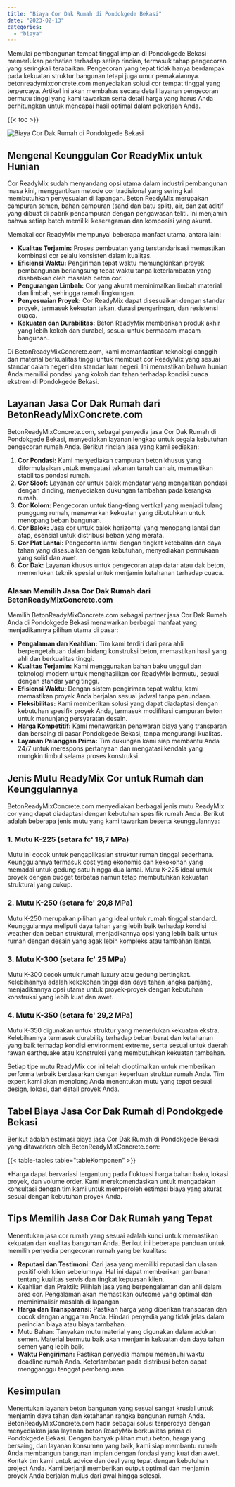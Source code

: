 ```yaml
---
title: "Biaya Cor Dak Rumah di Pondokgede Bekasi"
date: "2023-02-13"
categories: 
  - "biaya"
---
```


Memulai pembangunan tempat tinggal impian di Pondokgede Bekasi memerlukan perhatian terhadap setiap rincian, termasuk tahap pengecoran yang seringkali terabaikan. Pengecoran yang tepat tidak hanya berdampak pada kekuatan struktur bangunan tetapi juga umur pemakaiannya. betonreadymixconcrete.com menyediakan solusi cor tempat tinggal yang terpercaya. Artikel ini akan membahas secara detail layanan pengecoran bermutu tinggi yang kami tawarkan serta detail harga yang harus Anda perhitungkan untuk mencapai hasil optimal dalam pekerjaan Anda.

{{< toc >}}

![Biaya Cor Dak Rumah di Pondokgede Bekasi](https://betoncor8.github.io/cor/harga-beton-readymix-concrete%20(22).png)

## Mengenal Keunggulan Cor ReadyMix untuk Hunian

Cor ReadyMix sudah menyandang opsi utama dalam industri pembangunan masa kini, menggantikan metode cor tradisional yang sering kali membutuhkan penyesuaian di lapangan. Beton ReadyMix merupakan campuran semen, bahan campuran (sand dan batu split), air, dan zat aditif yang dibuat di pabrik pencampuran dengan pengawasan teliti. Ini menjamin bahwa setiap batch memiliki keseragaman dan komposisi yang akurat.

Memakai cor ReadyMix mempunyai beberapa manfaat utama, antara lain:

- **Kualitas Terjamin:** Proses pembuatan yang terstandarisasi memastikan kombinasi cor selalu konsisten dalam kualitas.
- **Efisiensi Waktu:** Pengiriman tepat waktu memungkinkan proyek pembangunan berlangsung tepat waktu tanpa keterlambatan yang disebabkan oleh masalah beton cor.
- **Pengurangan Limbah:** Cor yang akurat meminimalkan limbah material dan limbah, sehingga ramah lingkungan.
- **Penyesuaian Proyek:** Cor ReadyMix dapat disesuaikan dengan standar proyek, termasuk kekuatan tekan, durasi pengeringan, dan resistensi cuaca.
- **Kekuatan dan Durabilitas:** Beton ReadyMix memberikan produk akhir yang lebih kokoh dan durabel, sesuai untuk bermacam-macam bangunan.

Di BetonReadyMixConcrete.com, kami memanfaatkan teknologi canggih dan material berkualitas tinggi untuk membuat cor ReadyMix yang sesuai standar dalam negeri dan standar luar negeri. Ini memastikan bahwa hunian Anda memiliki pondasi yang kokoh dan tahan terhadap kondisi cuaca ekstrem di Pondokgede Bekasi.

## Layanan Jasa Cor Dak Rumah dari BetonReadyMixConcrete.com

BetonReadyMixConcrete.com, sebagai penyedia jasa Cor Dak Rumah di Pondokgede Bekasi, menyediakan layanan lengkap untuk segala kebutuhan pengecoran rumah Anda. Berikut rincian jasa yang kami sediakan:

1. **Cor Pondasi:** Kami menyediakan campuran beton khusus yang diformulasikan untuk mengatasi tekanan tanah dan air, memastikan stabilitas pondasi rumah.
2. **Cor Sloof:** Layanan cor untuk balok mendatar yang mengaitkan pondasi dengan dinding, menyediakan dukungan tambahan pada kerangka rumah.
3. **Cor Kolom:** Pengecoran untuk tiang-tiang vertikal yang menjadi tulang punggung rumah, menawarkan kekuatan yang dibutuhkan untuk menopang beban bangunan.
4. **Cor Balok:** Jasa cor untuk balok horizontal yang menopang lantai dan atap, esensial untuk distribusi beban yang merata.
5. **Cor Plat Lantai:** Pengecoran lantai dengan tingkat ketebalan dan daya tahan yang disesuaikan dengan kebutuhan, menyediakan permukaan yang solid dan awet.
6. **Cor Dak:** Layanan khusus untuk pengecoran atap datar atau dak beton, memerlukan teknik spesial untuk menjamin ketahanan terhadap cuaca.

### Alasan Memilih Jasa Cor Dak Rumah dari BetonReadyMixConcrete.com

Memilih BetonReadyMixConcrete.com sebagai partner jasa Cor Dak Rumah Anda di Pondokgede Bekasi menawarkan berbagai manfaat yang menjadikannya pilihan utama di pasar:

- **Pengalaman dan Keahlian:** Tim kami terdiri dari para ahli berpengetahuan dalam bidang konstruksi beton, memastikan hasil yang ahli dan berkualitas tinggi.
- **Kualitas Terjamin:** Kami menggunakan bahan baku unggul dan teknologi modern untuk menghasilkan cor ReadyMix bermutu, sesuai dengan standar yang tinggi.
- **Efisiensi Waktu:** Dengan sistem pengiriman tepat waktu, kami memastikan proyek Anda berjalan sesuai jadwal tanpa penundaan.
- **Fleksibilitas:** Kami memberikan solusi yang dapat diadaptasi dengan kebutuhan spesifik proyek Anda, termasuk modifikasi campuran beton untuk menunjang persyaratan desain.
- **Harga Kompetitif:** Kami menawarkan penawaran biaya yang transparan dan bersaing di pasar Pondokgede Bekasi, tanpa mengurangi kualitas.
- **Layanan Pelanggan Prima:** Tim dukungan kami siap membantu Anda 24/7 untuk merespons pertanyaan dan mengatasi kendala yang mungkin timbul selama proses konstruksi.

## Jenis Mutu ReadyMix Cor untuk Rumah dan Keunggulannya

BetonReadyMixConcrete.com menyediakan berbagai jenis mutu ReadyMix cor yang dapat diadaptasi dengan kebutuhan spesifik rumah Anda. Berikut adalah beberapa jenis mutu yang kami tawarkan beserta keunggulannya:

### 1\. Mutu K-225 (setara fc' 18,7 MPa)

Mutu ini cocok untuk pengaplikasian struktur rumah tinggal sederhana. Keunggulannya termasuk cost yang ekonomis dan kekokohan yang memadai untuk gedung satu hingga dua lantai. Mutu K-225 ideal untuk proyek dengan budget terbatas namun tetap membutuhkan kekuatan struktural yang cukup.

### 2\. Mutu K-250 (setara fc' 20,8 MPa)

Mutu K-250 merupakan pilihan yang ideal untuk rumah tinggal standard. Keunggulannya meliputi daya tahan yang lebih baik terhadap kondisi weather dan beban struktural, menjadikannya opsi yang lebih baik untuk rumah dengan desain yang agak lebih kompleks atau tambahan lantai.

### 3\. Mutu K-300 (setara fc' 25 MPa)

Mutu K-300 cocok untuk rumah luxury atau gedung bertingkat. Kelebihannya adalah kekokohan tinggi dan daya tahan jangka panjang, menjadikannya opsi utama untuk proyek-proyek dengan kebutuhan konstruksi yang lebih kuat dan awet.

### 4\. Mutu K-350 (setara fc' 29,2 MPa)

Mutu K-350 digunakan untuk struktur yang memerlukan kekuatan ekstra. Kelebihannya termasuk durability terhadap beban berat dan ketahanan yang baik terhadap kondisi environment extreme, serta sesuai untuk daerah rawan earthquake atau konstruksi yang membutuhkan kekuatan tambahan.

Setiap tipe mutu ReadyMix cor ini telah dioptimalkan untuk memberikan performa terbaik berdasarkan dengan keperluan struktur rumah Anda. Tim expert kami akan menolong Anda menentukan mutu yang tepat sesuai design, lokasi, dan detail proyek Anda.

## Tabel Biaya Jasa Cor Dak Rumah di Pondokgede Bekasi

Berikut adalah estimasi biaya jasa Cor Dak Rumah di Pondokgede Bekasi yang ditawarkan oleh BetonReadyMixConcrete.com:

{{< table-tables table="tableKomponen" >}}

\*Harga dapat bervariasi tergantung pada fluktuasi harga bahan baku, lokasi proyek, dan volume order. Kami merekomendasikan untuk mengadakan konsultasi dengan tim kami untuk memperoleh estimasi biaya yang akurat sesuai dengan kebutuhan proyek Anda.

## Tips Memilih Jasa Cor Dak Rumah yang Tepat

Menentukan jasa cor rumah yang sesuai adalah kunci untuk memastikan kekuatan dan kualitas bangunan Anda. Berikut ini beberapa panduan untuk memilih penyedia pengecoran rumah yang berkualitas:

- **Reputasi dan Testimoni:** Cari jasa yang memiliki reputasi dan ulasan positif oleh klien sebelumnya. Hal ini dapat memberikan gambaran tentang kualitas servis dan tingkat kepuasan klien.
- Keahlian dan Praktik: Pilihlah jasa yang berpengalaman dan ahli dalam area cor. Pengalaman akan memastikan outcome yang optimal dan meminimalisir masalah di lapangan.
- **Harga dan Transparansi:** Pastikan harga yang diberikan transparan dan cocok dengan anggaran Anda. Hindari penyedia yang tidak jelas dalam perincian biaya atau biaya tambahan.
- Mutu Bahan: Tanyakan mutu material yang digunakan dalam adukan semen. Material bermutu baik akan menjamin kekuatan dan daya tahan semen yang lebih baik.
- **Waktu Pengiriman:** Pastikan penyedia mampu memenuhi waktu deadline rumah Anda. Keterlambatan pada distribusi beton dapat mengganggu tenggat pembangunan.

## Kesimpulan

Menentukan layanan beton bangunan yang sesuai sangat krusial untuk menjamin daya tahan dan ketahanan rangka bangunan rumah Anda. BetonReadyMixConcrete.com hadir sebagai solusi terpercaya dengan menyediakan jasa layanan beton ReadyMix berkualitas prima di Pondokgede Bekasi. Dengan banyak pilihan mutu beton, harga yang bersaing, dan layanan konsumen yang baik, kami siap membantu rumah Anda membangun bangunan impian dengan fondasi yang kuat dan awet. Kontak tim kami untuk advice dan deal yang tepat dengan kebutuhan project Anda. Kami berjanji memberikan output optimal dan menjamin proyek Anda berjalan mulus dari awal hingga selesai.

